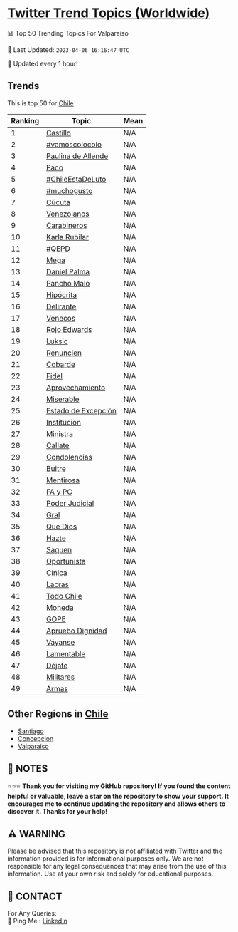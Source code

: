 [Twitter Trend Topics (Worldwide)](https://github.com/ErcinDedeoglu/Twitter-Trend-Topics)
==========


📊 Top 50 Trending Topics For Valparaiso

📆 Last Updated: `2023-04-06 16:16:47 UTC`

🔧 Updated every 1 hour!


## Trends

This is top 50 for [Chile](</Chile>)

| Ranking | Topic | Mean |
| ------- | ------------ | ------------ |
| 1 | [Castillo](http://twitter.com/search?q=Castillo) | N/A |
| 2 | [#vamoscolocolo](http://twitter.com/search?q=%23vamoscolocolo) | N/A |
| 3 | [Paulina de Allende](http://twitter.com/search?q=Paulina+de+Allende) | N/A |
| 4 | [Paco](http://twitter.com/search?q=Paco) | N/A |
| 5 | [#ChileEstaDeLuto](http://twitter.com/search?q=%23ChileEstaDeLuto) | N/A |
| 6 | [#muchogusto](http://twitter.com/search?q=%23muchogusto) | N/A |
| 7 | [Cúcuta](http://twitter.com/search?q=C%c3%bacuta) | N/A |
| 8 | [Venezolanos](http://twitter.com/search?q=Venezolanos) | N/A |
| 9 | [Carabineros](http://twitter.com/search?q=Carabineros) | N/A |
| 10 | [Karla Rubilar](http://twitter.com/search?q=Karla+Rubilar) | N/A |
| 11 | [#QEPD](http://twitter.com/search?q=%23QEPD) | N/A |
| 12 | [Mega](http://twitter.com/search?q=Mega) | N/A |
| 13 | [Daniel Palma](http://twitter.com/search?q=Daniel+Palma) | N/A |
| 14 | [Pancho Malo](http://twitter.com/search?q=Pancho+Malo) | N/A |
| 15 | [Hipócrita](http://twitter.com/search?q=Hip%c3%b3crita) | N/A |
| 16 | [Delirante](http://twitter.com/search?q=Delirante) | N/A |
| 17 | [Venecos](http://twitter.com/search?q=Venecos) | N/A |
| 18 | [Rojo Edwards](http://twitter.com/search?q=Rojo+Edwards) | N/A |
| 19 | [Luksic](http://twitter.com/search?q=Luksic) | N/A |
| 20 | [Renuncien](http://twitter.com/search?q=Renuncien) | N/A |
| 21 | [Cobarde](http://twitter.com/search?q=Cobarde) | N/A |
| 22 | [Fidel](http://twitter.com/search?q=Fidel) | N/A |
| 23 | [Aprovechamiento](http://twitter.com/search?q=Aprovechamiento) | N/A |
| 24 | [Miserable](http://twitter.com/search?q=Miserable) | N/A |
| 25 | [Estado de Excepción](http://twitter.com/search?q=Estado+de+Excepci%c3%b3n) | N/A |
| 26 | [Institución](http://twitter.com/search?q=Instituci%c3%b3n) | N/A |
| 27 | [Ministra](http://twitter.com/search?q=Ministra) | N/A |
| 28 | [Callate](http://twitter.com/search?q=Callate) | N/A |
| 29 | [Condolencias](http://twitter.com/search?q=Condolencias) | N/A |
| 30 | [Buitre](http://twitter.com/search?q=Buitre) | N/A |
| 31 | [Mentirosa](http://twitter.com/search?q=Mentirosa) | N/A |
| 32 | [FA y PC](http://twitter.com/search?q=FA+y+PC) | N/A |
| 33 | [Poder Judicial](http://twitter.com/search?q=Poder+Judicial) | N/A |
| 34 | [Gral](http://twitter.com/search?q=Gral) | N/A |
| 35 | [Que Dios](http://twitter.com/search?q=Que+Dios) | N/A |
| 36 | [Hazte](http://twitter.com/search?q=Hazte) | N/A |
| 37 | [Saquen](http://twitter.com/search?q=Saquen) | N/A |
| 38 | [Oportunista](http://twitter.com/search?q=Oportunista) | N/A |
| 39 | [Cínica](http://twitter.com/search?q=C%c3%adnica) | N/A |
| 40 | [Lacras](http://twitter.com/search?q=Lacras) | N/A |
| 41 | [Todo Chile](http://twitter.com/search?q=Todo+Chile) | N/A |
| 42 | [Moneda](http://twitter.com/search?q=Moneda) | N/A |
| 43 | [GOPE](http://twitter.com/search?q=GOPE) | N/A |
| 44 | [Apruebo Dignidad](http://twitter.com/search?q=Apruebo+Dignidad) | N/A |
| 45 | [Váyanse](http://twitter.com/search?q=V%c3%a1yanse) | N/A |
| 46 | [Lamentable](http://twitter.com/search?q=Lamentable) | N/A |
| 47 | [Déjate](http://twitter.com/search?q=D%c3%a9jate) | N/A |
| 48 | [Militares](http://twitter.com/search?q=Militares) | N/A |
| 49 | [Armas](http://twitter.com/search?q=Armas) | N/A |



## Other Regions in [Chile](</Chile>)

* [Santiago](</Chile/Santiago.md>)
* [Concepcion](</Chile/Concepcion.md>)
* [Valparaiso](</Chile/Valparaiso.md>)



## 📝 NOTES

⭐⭐⭐ **Thank you for visiting my GitHub repository! If you found the content helpful or valuable, leave a star on the repository to show your support. It encourages me to continue updating the repository and allows others to discover it. Thanks for your help!**


## ⚠️ WARNING

Please be advised that this repository is not affiliated with Twitter and the information provided is for informational purposes only. We are not responsible for any legal consequences that may arise from the use of this information. Use at your own risk and solely for educational purposes.


## 📨 CONTACT

 For Any Queries:  
            🏓 Ping Me : [LinkedIn](https://www.linkedin.com/in/ercindedeoglu/)
